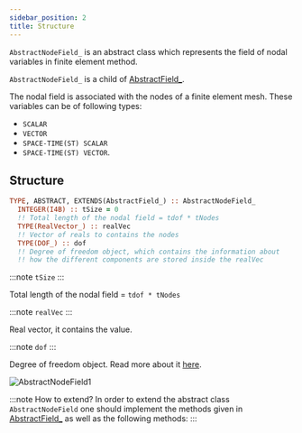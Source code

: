 ```yaml
---
sidebar_position: 2
title: Structure
---
```


<!-- markdownlint-disable MD041 MD013 MD033 MD012 -->

`AbstractNodeField_` is an abstract class which represents the field of nodal variables in finite element method.

`AbstractNodeField_` is a child of [AbstractField\_](../AbstractField/AbstractField_.md).

The nodal field is associated with the nodes of a finite element mesh. These variables can be of following types:

- `SCALAR`
- `VECTOR`
- `SPACE-TIME(ST) SCALAR`
- `SPACE-TIME(ST) VECTOR`.

## Structure

```fortran
TYPE, ABSTRACT, EXTENDS(AbstractField_) :: AbstractNodeField_
  INTEGER(I4B) :: tSize = 0
  !! Total length of the nodal field = tdof * tNodes
  TYPE(RealVector_) :: realVec
  !! Vector of reals to contains the nodes
  TYPE(DOF_) :: dof
  !! Degree of freedom object, which contains the information about
  !! how the different components are stored inside the realVec
```

:::note `tSize`
:::

Total length of the nodal field = `tdof * tNodes`

:::note `realVec`
:::

Real vector, it contains the value.

:::note `dof`
:::

Degree of freedom object. Read more about it [here](../DOF/DOF_).

![AbstractNodeField1](./figures/AbstractNodeField1.svg)

:::note How to extend?
In order to extend the abstract class `AbstractNodeField` one should implement the methods given in [AbstractField\_](../AbstractField/AbstractField_.md) as well as the following methods:
:::
